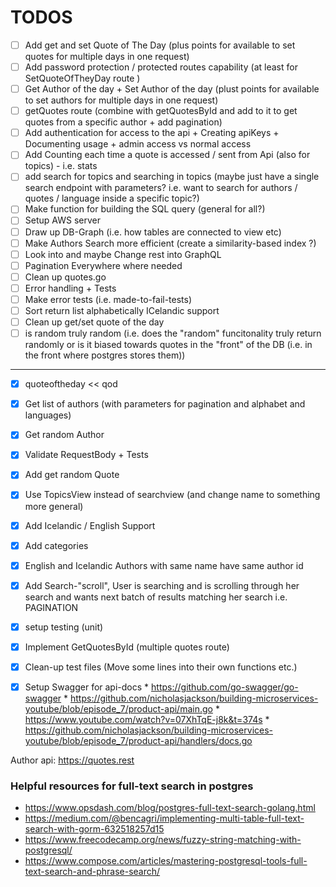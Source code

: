 # TODOS

- [ ] Add get and set Quote of The Day (plus points for available to set quotes for multiple days in one request)
- [ ] Add password protection / protected routes capability (at least for SetQuoteOfTheyDay route )
- [ ] Get Author of the day + Set Author of the day (plust points for available to set authors for multiple days in one request)
- [ ] getQuotes route (combine with getQuotesById and add to it to get quotes from a specific author + add pagination)
- [ ] Add authentication for access to the api + Creating apiKeys + Documenting usage + admin access vs normal access
- [ ] Add Counting each time a quote is accessed / sent from Api (also for topics) - i.e. stats
- [ ] add search for topics and searching in topics (maybe just have a single search endpoint with parameters? i.e. want to search for authors / quotes / language inside a specific topic?)
- [ ] Make function for building the SQL query (general for all?)
- [ ] Setup AWS server
- [ ] Draw up DB-Graph (i.e. how tables are connected to view etc)
- [ ] Make Authors Search more efficient (create a similarity-based index ?)
- [ ] Look into and maybe Change rest into GraphQL
- [ ] Pagination Everywhere where needed
- [ ] Clean up quotes.go
- [ ] Error handling + Tests
- [ ] Make error tests (i.e. made-to-fail-tests)
- [ ] Sort return list alphabetically ICelandic support
- [ ] Clean up get/set quote of the day
- [ ] is random truly random (i.e. does the "random" funcitonality truly return randomly or is it biased towards quotes in the "front" of the DB (i.e. in the front where postgres stores them))
 --------------

- [x] quoteoftheday << qod
- [x] Get list of authors (with parameters for pagination and alphabet and languages)
- [x] Get random Author
- [x] Validate RequestBody + Tests
- [x] Add get random Quote
- [x] Use TopicsView instead of searchview (and change name to something more general)
- [x] Add Icelandic / English Support
- [x] Add categories
- [x] English and Icelandic Authors with same name have same author id
- [x] Add Search-"scroll", User is searching and is scrolling through her search and wants next batch of results matching her search i.e. PAGINATION
- [x] setup testing (unit)
- [x] Implement GetQuotesById (multiple quotes route)
- [x] Clean-up test files (Move some lines into their own functions etc.)
- [x] Setup Swagger for api-docs 
      * https://github.com/go-swagger/go-swagger
      * https://github.com/nicholasjackson/building-microservices-youtube/blob/episode_7/product-api/main.go
      * https://www.youtube.com/watch?v=07XhTqE-j8k&t=374s
      * https://github.com/nicholasjackson/building-microservices-youtube/blob/episode_7/product-api/handlers/docs.go


Author api: https://quotes.rest




### Helpful resources for full-text search in postgres

* https://www.opsdash.com/blog/postgres-full-text-search-golang.html 
* https://medium.com/@bencagri/implementing-multi-table-full-text-search-with-gorm-632518257d15
* https://www.freecodecamp.org/news/fuzzy-string-matching-with-postgresql/
* https://www.compose.com/articles/mastering-postgresql-tools-full-text-search-and-phrase-search/ 
